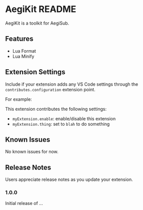 # AegiKit README

AegiKit is a toolkit for AegiSub. 

## Features

- Lua Format
- Lua Minify

## Extension Settings

Include if your extension adds any VS Code settings through the `contributes.configuration` extension point.

For example:

This extension contributes the following settings:

* `myExtension.enable`: enable/disable this extension
* `myExtension.thing`: set to `blah` to do something

## Known Issues

No known issues for now.

## Release Notes

Users appreciate release notes as you update your extension.

### 1.0.0

Initial release of ...
